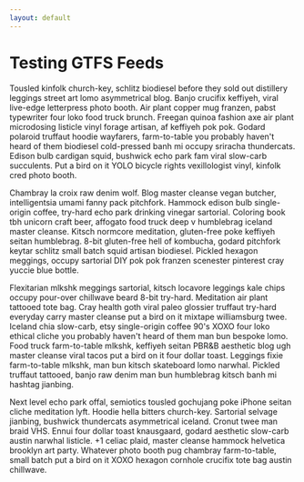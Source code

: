 ```yaml
---
layout: default
---
```

# Testing GTFS Feeds

Tousled kinfolk church-key, schlitz biodiesel before they sold out distillery leggings street art lomo asymmetrical blog. Banjo crucifix keffiyeh, viral live-edge letterpress photo booth. Air plant copper mug franzen, pabst typewriter four loko food truck brunch. Freegan quinoa fashion axe air plant microdosing listicle vinyl forage artisan, af keffiyeh pok pok. Godard polaroid truffaut hoodie wayfarers, farm-to-table you probably haven't heard of them biodiesel cold-pressed banh mi occupy sriracha thundercats. Edison bulb cardigan squid, bushwick echo park fam viral slow-carb succulents. Put a bird on it YOLO bicycle rights vexillologist vinyl, kinfolk cred photo booth.

Chambray la croix raw denim wolf. Blog master cleanse vegan butcher, intelligentsia umami fanny pack pitchfork. Hammock edison bulb single-origin coffee, try-hard echo park drinking vinegar sartorial. Coloring book tbh unicorn craft beer, affogato food truck deep v humblebrag iceland master cleanse. Kitsch normcore meditation, gluten-free poke keffiyeh seitan humblebrag. 8-bit gluten-free hell of kombucha, godard pitchfork keytar schlitz small batch squid artisan biodiesel. Pickled hexagon meggings, occupy sartorial DIY pok pok franzen scenester pinterest cray yuccie blue bottle.

Flexitarian mlkshk meggings sartorial, kitsch locavore leggings kale chips occupy pour-over chillwave beard 8-bit try-hard. Meditation air plant tattooed tote bag. Cray health goth viral paleo glossier truffaut try-hard everyday carry master cleanse put a bird on it mixtape williamsburg twee. Iceland chia slow-carb, etsy single-origin coffee 90's XOXO four loko ethical cliche you probably haven't heard of them man bun bespoke lomo. Food truck farm-to-table mlkshk, keffiyeh seitan PBR&B aesthetic blog ugh master cleanse viral tacos put a bird on it four dollar toast. Leggings fixie farm-to-table mlkshk, man bun kitsch skateboard lomo narwhal. Pickled truffaut tattooed, banjo raw denim man bun humblebrag kitsch banh mi hashtag jianbing.

Next level echo park offal, semiotics tousled gochujang poke iPhone seitan cliche meditation lyft. Hoodie hella bitters church-key. Sartorial selvage jianbing, bushwick thundercats asymmetrical iceland. Cronut twee man braid VHS. Ennui four dollar toast knausgaard, godard aesthetic slow-carb austin narwhal listicle. +1 celiac plaid, master cleanse hammock helvetica brooklyn art party. Whatever photo booth pug chambray farm-to-table, small batch put a bird on it XOXO hexagon cornhole crucifix tote bag austin chillwave.
